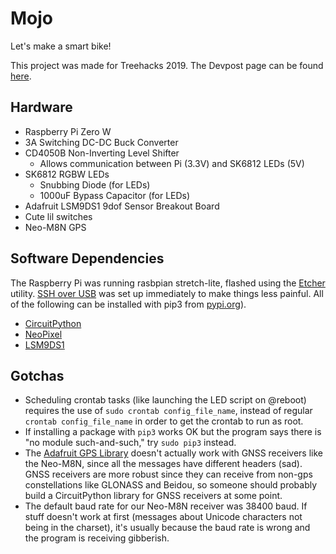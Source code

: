# Mojo

Let's make a smart bike!

This project was made for Treehacks 2019.  The Devpost page can be found [here](https://devpost.com/software/mojo-9ctvuj).

## Hardware
* Raspberry Pi Zero W
* 3A Switching DC-DC Buck Converter
* CD4050B Non-Inverting Level Shifter
  * Allows communication between Pi (3.3V) and SK6812 LEDs (5V)
* SK6812 RGBW LEDs
  * Snubbing Diode (for LEDs)
  * 1000uF Bypass Capacitor (for LEDs)
* Adafruit LSM9DS1 9dof Sensor Breakout Board
* Cute lil switches
* Neo-M8N GPS

## Software Dependencies
The Raspberry Pi was running rasbpian stretch-lite, flashed using the [Etcher](https://www.balena.io/etcher/) utility. [SSH over USB](https://stevegrunwell.com/blog/raspberry-pi-zero-share-internet/) was set up immediately to make things less painful. 
All of the following can be installed with pip3 from [pypi.org](https://pypi.org)).
* [CircuitPython](https://learn.adafruit.com/circuitpython-on-raspberrypi-linux)
* [NeoPixel](https://learn.adafruit.com/neopixels-on-raspberry-pi/raspberry-pi-wiring)
* [LSM9DS1](https://learn.adafruit.com/adafruit-lsm9ds1-accelerometer-plus-gyro-plus-magnetometer-9-dof-breakout/python-circuitpython)

## Gotchas
* Scheduling crontab tasks (like launching the LED script on @reboot) requires the use of `sudo crontab config_file_name`, instead of regular `crontab config_file_name` in order to get the crontab to run as root.
* If installing a package with `pip3` works OK but the program says there is "no module such-and-such," try `sudo pip3` instead.
* The [Adafruit GPS Library](https://learn.adafruit.com/adafruit-ultimate-gps/circuitpython-parsing) doesn't actually work with GNSS receivers like the Neo-M8N, since all the messages have different headers (sad).  GNSS receivers are more robust since they can receive from non-gps constellations like GLONASS and Beidou, so someone should probably build a CircuitPython library for GNSS receivers at some point.
* The default baud rate for our Neo-M8N receiver was 38400 baud.  If stuff doesn't work at first (messages about Unicode characters not being in the charset), it's usually because the baud rate is wrong and the program is receiving gibberish.
